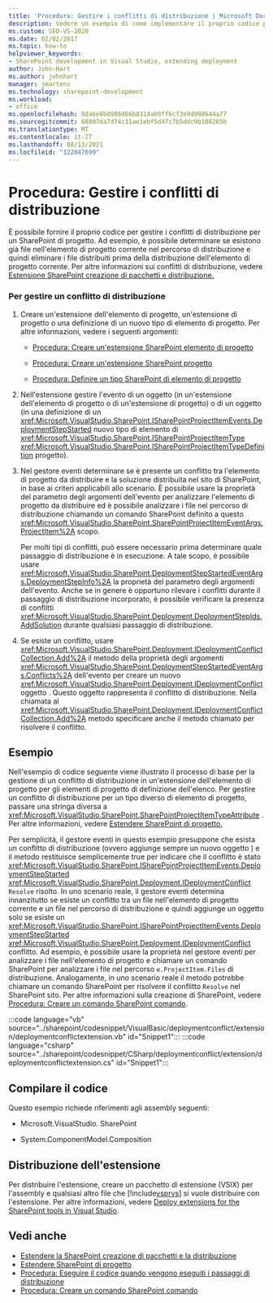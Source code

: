```yaml
---
title: 'Procedura: Gestire i conflitti di distribuzione | Microsoft Docs'
description: Vedere un esempio di come implementare il proprio codice per gestire i conflitti di distribuzione per un SharePoint di progetto.
ms.custom: SEO-VS-2020
ms.date: 02/02/2017
ms.topic: how-to
helpviewer_keywords:
- SharePoint development in Visual Studio, extending deployment
author: John-Hart
ms.author: johnhart
manager: jmartens
ms.technology: sharepoint-development
ms.workload:
- office
ms.openlocfilehash: 8da6e8bd908466b8314ab9ff6cf3e9d998644a77
ms.sourcegitcommit: 68897da7d74c31ae1ebf5d47c7b5ddc9b108265b
ms.translationtype: MT
ms.contentlocale: it-IT
ms.lasthandoff: 08/13/2021
ms.locfileid: "122047699"
---
```

# <a name="how-to-handle-deployment-conflicts"></a>Procedura: Gestire i conflitti di distribuzione
  È possibile fornire il proprio codice per gestire i conflitti di distribuzione per un SharePoint di progetto. Ad esempio, è possibile determinare se esistono già file nell'elemento di progetto corrente nel percorso di distribuzione e quindi eliminare i file distribuiti prima della distribuzione dell'elemento di progetto corrente. Per altre informazioni sui conflitti di distribuzione, vedere [Estensione SharePoint creazione di pacchetti e distribuzione.](../sharepoint/extending-sharepoint-packaging-and-deployment.md)

### <a name="to-handle-a-deployment-conflict"></a>Per gestire un conflitto di distribuzione

1. Creare un'estensione dell'elemento di progetto, un'estensione di progetto o una definizione di un nuovo tipo di elemento di progetto. Per altre informazioni, vedere i seguenti argomenti:

    - [Procedura: Creare un'estensione SharePoint elemento di progetto](../sharepoint/how-to-create-a-sharepoint-project-item-extension.md)

    - [Procedura: Creare un'estensione SharePoint progetto](../sharepoint/how-to-create-a-sharepoint-project-extension.md)

    - [Procedura: Definire un tipo SharePoint di elemento di progetto](../sharepoint/how-to-define-a-sharepoint-project-item-type.md)

2. Nell'estensione gestire l'evento di un oggetto (in un'estensione dell'elemento di progetto o di un'estensione di progetto) o di un oggetto (in una definizione di un <xref:Microsoft.VisualStudio.SharePoint.ISharePointProjectItemEvents.DeploymentStepStarted> nuovo tipo di elemento di <xref:Microsoft.VisualStudio.SharePoint.ISharePointProjectItemType> <xref:Microsoft.VisualStudio.SharePoint.ISharePointProjectItemTypeDefinition> progetto).

3. Nel gestore eventi determinare se è presente un conflitto tra l'elemento di progetto da distribuire e la soluzione distribuita nel sito di SharePoint, in base ai criteri applicabili allo scenario. È possibile usare la proprietà del parametro degli argomenti dell'evento per analizzare l'elemento di progetto da distribuire ed è possibile analizzare i file nel percorso di distribuzione chiamando un comando SharePoint definito a questo <xref:Microsoft.VisualStudio.SharePoint.SharePointProjectItemEventArgs.ProjectItem%2A> scopo.

     Per molti tipi di conflitti, può essere necessario prima determinare quale passaggio di distribuzione è in esecuzione. A tale scopo, è possibile usare <xref:Microsoft.VisualStudio.SharePoint.DeploymentStepStartedEventArgs.DeploymentStepInfo%2A> la proprietà del parametro degli argomenti dell'evento. Anche se in genere è opportuno rilevare i conflitti durante il passaggio di distribuzione incorporato, è possibile verificare la presenza di conflitti <xref:Microsoft.VisualStudio.SharePoint.Deployment.DeploymentStepIds.AddSolution> durante qualsiasi passaggio di distribuzione.

4. Se esiste un conflitto, usare <xref:Microsoft.VisualStudio.SharePoint.Deployment.IDeploymentConflictCollection.Add%2A> il metodo della proprietà degli argomenti <xref:Microsoft.VisualStudio.SharePoint.DeploymentStepStartedEventArgs.Conflicts%2A> dell'evento per creare un nuovo <xref:Microsoft.VisualStudio.SharePoint.Deployment.IDeploymentConflict> oggetto . Questo oggetto rappresenta il conflitto di distribuzione. Nella chiamata al <xref:Microsoft.VisualStudio.SharePoint.Deployment.IDeploymentConflictCollection.Add%2A> metodo specificare anche il metodo chiamato per risolvere il conflitto.

## <a name="example"></a>Esempio
 Nell'esempio di codice seguente viene illustrato il processo di base per la gestione di un conflitto di distribuzione in un'estensione dell'elemento di progetto per gli elementi di progetto di definizione dell'elenco. Per gestire un conflitto di distribuzione per un tipo diverso di elemento di progetto, passare una stringa diversa a <xref:Microsoft.VisualStudio.SharePoint.SharePointProjectItemTypeAttribute> . Per altre informazioni, vedere [Estendere SharePoint di progetto.](../sharepoint/extending-sharepoint-project-items.md)

 Per semplicità, il gestore eventi in questo esempio presuppone che esista un conflitto di distribuzione (ovvero aggiunge sempre un nuovo oggetto ) e il metodo restituisce semplicemente true per indicare che il conflitto è stato <xref:Microsoft.VisualStudio.SharePoint.ISharePointProjectItemEvents.DeploymentStepStarted> <xref:Microsoft.VisualStudio.SharePoint.Deployment.IDeploymentConflict> `Resolve` risolto.  In uno scenario reale, il gestore eventi determina innanzitutto se esiste un conflitto tra un file nell'elemento di progetto corrente e un file nel percorso di distribuzione e quindi aggiunge un oggetto solo se esiste un <xref:Microsoft.VisualStudio.SharePoint.ISharePointProjectItemEvents.DeploymentStepStarted> <xref:Microsoft.VisualStudio.SharePoint.Deployment.IDeploymentConflict> conflitto. Ad esempio, è possibile usare la proprietà nel gestore eventi per analizzare i file nell'elemento di progetto e chiamare un comando SharePoint per analizzare i file nel percorso `e.ProjectItem.Files` di distribuzione. Analogamente, in uno scenario reale il metodo potrebbe chiamare un comando SharePoint per risolvere il conflitto `Resolve` nel SharePoint sito. Per altre informazioni sulla creazione di SharePoint, vedere [Procedura: Creare un comando SharePoint comando](../sharepoint/how-to-create-a-sharepoint-command.md).

 :::code language="vb" source="../sharepoint/codesnippet/VisualBasic/deploymentconflict/extension/deploymentconflictextension.vb" id="Snippet1":::
 :::code language="csharp" source="../sharepoint/codesnippet/CSharp/deploymentconflict/extension/deploymentconflictextension.cs" id="Snippet1":::

## <a name="compile-the-code"></a>Compilare il codice
 Questo esempio richiede riferimenti agli assembly seguenti:

- Microsoft.VisualStudio. SharePoint

- System.ComponentModel.Composition

## <a name="deploy-the-extension"></a>Distribuzione dell'estensione
 Per distribuire l'estensione, creare un pacchetto di estensione (VSIX) per l'assembly e qualsiasi altro file che [!include[vsprvs](../sharepoint/includes/vsprvs-md.md)] si vuole distribuire con l'estensione. Per altre informazioni, vedere [Deploy extensions for the SharePoint tools in Visual Studio](../sharepoint/deploying-extensions-for-the-sharepoint-tools-in-visual-studio.md).

## <a name="see-also"></a>Vedi anche
- [Estendere la SharePoint creazione di pacchetti e la distribuzione](../sharepoint/extending-sharepoint-packaging-and-deployment.md)
- [Estendere SharePoint di progetto](../sharepoint/extending-sharepoint-project-items.md)
- [Procedura: Eseguire il codice quando vengono eseguiti i passaggi di distribuzione](../sharepoint/how-to-run-code-when-deployment-steps-are-executed.md)
- [Procedura: Creare un comando SharePoint comando](../sharepoint/how-to-create-a-sharepoint-command.md)
